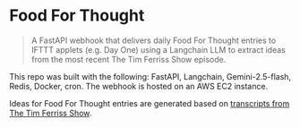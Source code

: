 # Food For Thought

> A FastAPI webhook that delivers daily Food For Thought entries to IFTTT applets (e.g. Day One) using a Langchain LLM to extract ideas from the most recent The Tim Ferriss Show episode.

This repo was built with the following: FastAPI, Langchain, Gemini-2.5-flash, Redis, Docker, cron. The webhook is hosted on an AWS EC2 instance.

Ideas for Food For Thought entries are generated based on [transcripts from The Tim Ferriss Show](https://tim.blog/2018/09/20/all-transcripts-from-the-tim-ferriss-show/).
